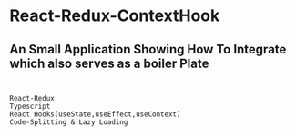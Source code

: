 # React-Redux-ContextHook

## An Small Application Showing How To Integrate which also serves as a boiler Plate<br/><br/>
    React-Redux
    Typescript
    React Hooks(useState,useEffect,useContext)
    Code-Splitting & Lazy Loading


